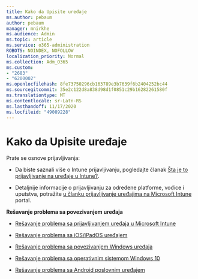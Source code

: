 ```yaml
---
title: Kako da Upisite uređaje
ms.author: pebaum
author: pebaum
manager: mnirkhe
ms.audience: Admin
ms.topic: article
ms.service: o365-administration
ROBOTS: NOINDEX, NOFOLLOW
localization_priority: Normal
ms.collection: Adm_O365
ms.custom:
- "2683"
- "6200002"
ms.openlocfilehash: 8fe73750296cb163789e3b7639f6b2404252bc44
ms.sourcegitcommit: 35e2c122d8a838d98d1f0851c29b16282261580f
ms.translationtype: MT
ms.contentlocale: sr-Latn-RS
ms.lasthandoff: 11/17/2020
ms.locfileid: "49089228"
---
```

# <a name="how-to-enroll-devices"></a>Kako da Upisite uređaje

Prate se osnove prijavljivanja:

- Da biste saznali više o Intune prijavljivanju, pogledajte članak [Šta je to prijavljivanje na uređaje u Intune?](https://docs.microsoft.com/mem/intune/enrollment/device-enrollment).

- Detaljnije informacije o prijavljivanju za određene platforme, vođice i uputstva, potražite [u članku prijavljivanje uređajima na Microsoft Intune](https://docs.microsoft.com/mem/intune/enrollment/) portal.

**Rešavanje problema sa povezivanjem uređaja**

- [Rešavanje problema sa prijavljivanjem uređaja u Microsoft Intune](https://docs.microsoft.com/mem/intune/enrollment/troubleshoot-device-enrollment-in-intune)

- [Rešavanje problema sa iOS/iPadOS uređajem](https://docs.microsoft.com/mem/intune/enrollment/troubleshoot-ios-enrollment-errors)

- [Rešavanje problema sa povezivanjem Windows uređaja](https://docs.microsoft.com/mem/intune/enrollment/troubleshoot-windows-enrollment-errors)

- [Rešavanje problema sa operativnim sistemom Windows 10](https://docs.microsoft.com/mem/intune/enrollment/troubleshoot-windows-auto-enrollment)

- [Rešavanje problema sa Android poslovnim uređajem](https://docs.microsoft.com/mem/intune/enrollment/troubleshoot-android-enrollment)


